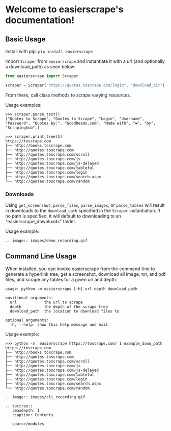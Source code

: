 # Welcome to easierscrape's documentation!

## Basic Usage
Install with pip: `pip install easierscrape`

Import `Scraper` from `easierscrape` and instantiate it with a url (and optionally a download_path) as seen below:
```python
from easierscrape import Scraper

scraper = Scraper("https://quotes.toscrape.com/login", "download_dir")
```
From there, call class methods to scrape varying resources.

Usage examples:
```
>>> scraper.parse_text()
["Quotes to Scrape", "Quotes to Scrape", "Login", "Username", "Password", "Quotes by:", "GoodReads.com", "Made with", "❤", "by", "Scrapinghub",]

>>> scraper.print_tree(1)
https://toscrape.com
├── http://books.toscrape.com
├── http://quotes.toscrape.com
├── http://quotes.toscrape.com/scroll
├── http://quotes.toscrape.com/js
├── http://quotes.toscrape.com/js-delayed
├── http://quotes.toscrape.com/tableful
├── http://quotes.toscrape.com/login
├── http://quotes.toscrape.com/search.aspx
└── http://quotes.toscrape.com/random
```

### Downloads
Using `get_screenshot`, `parse_files`, `parse_images`, or `parse_tables` will result in downloads to the `download_path` specified in the `Scraper` instantiation. If no path is specified, it will default to downloading to an "easierscrape_downloads" folder.

Usage example:
```eval_rst
.. image:: images/demo_recording.gif
```

## Command Line Usage
When installed, you can invoke easierscrape from the command-line to generate a hyperlink tree, get a screenshot, download all image, txt, and pdf files, and scrape any tables for a given url and depth:
```
usage: python -m easierscrape [-h] url depth download_path

positional arguments:
  url            the url to scrape
  depth          the depth of the scrape tree
  download_path  the location to download files to

optional arguments:
  -h, --help  show this help message and exit
```
Usage example:
```
>>> python -m  easierscrape https://toscrape.com/ 1 example_down_path
https://toscrape.com
├── http://books.toscrape.com
├── http://quotes.toscrape.com
├── http://quotes.toscrape.com/scroll
├── http://quotes.toscrape.com/js
├── http://quotes.toscrape.com/js-delayed
├── http://quotes.toscrape.com/tableful
├── http://quotes.toscrape.com/login
├── http://quotes.toscrape.com/search.aspx
└── http://quotes.toscrape.com/random
```
```eval_rst
.. image:: images/cli_recording.gif
```


```eval_rst
.. toctree::
   :maxdepth: 1
   :caption: Contents

   source/modules
```
